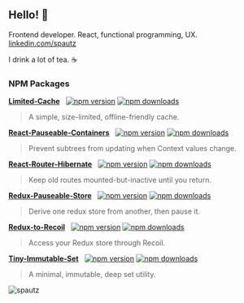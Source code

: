 ## Hello! 👋

Frontend developer. React, functional programming, UX.
[linkedin.com/spautz](https://www.linkedin.com/in/spautz/)

I drink a lot of tea. ☕

### NPM Packages

**[Limited-Cache](https://github.com/spautz/limited-cache)** &nbsp;
[![npm version](https://img.shields.io/npm/v/limited-cache.svg)](https://www.npmjs.com/package/limited-cache)
[![npm downloads](https://img.shields.io/npm/dm/limited-cache.svg)](https://www.npmjs.com/package/limited-cache)

> A simple, size-limited, offline-friendly cache.

**[React-Pauseable-Containers](https://github.com/spautz/react-hibernate/tree/master/packages/react-pauseable-containers)** &nbsp;
[![npm version](https://img.shields.io/npm/v/react-pauseable-containers.svg)](https://www.npmjs.com/package/react-pauseable-containers)
[![npm downloads](https://img.shields.io/npm/dm/react-pauseable-containers.svg)](https://www.npmjs.com/package/react-pauseable-containers)

> Prevent subtrees from updating when Context values change.

**[React-Router-Hibernate](https://github.com/spautz/react-hibernate/tree/master/packages/react-router-hibernate)** &nbsp;
[![npm version](https://img.shields.io/npm/v/react-router-hibernate.svg)](https://www.npmjs.com/package/react-router-hibernate)
[![npm downloads](https://img.shields.io/npm/dm/react-router-hibernate.svg)](https://www.npmjs.com/package/react-router-hibernate)

> Keep old routes mounted-but-inactive until you return.

**[Redux-Pauseable-Store](https://github.com/spautz/react-hibernate/tree/master/packages/redux-pauseable-store)** &nbsp;
[![npm version](https://img.shields.io/npm/v/redux-pauseable-store.svg)](https://www.npmjs.com/package/redux-pauseable-store)
[![npm downloads](https://img.shields.io/npm/dm/redux-pauseable-store.svg)](https://www.npmjs.com/package/redux-pauseable-store)

> Derive one redux store from another, then pause it.

**[Redux-to-Recoil](https://github.com/spautz/redux-to-recoil)** &nbsp;
[![npm version](https://img.shields.io/npm/v/redux-to-recoil.svg)](https://www.npmjs.com/package/redux-to-recoil)
[![npm downloads](https://img.shields.io/npm/dm/redux-to-recoil.svg)](https://www.npmjs.com/package/redux-to-recoil)

> Access your Redux store through Recoil.

**[Tiny-Immutable-Set](https://github.com/spautz/tiny-immutable-set)** &nbsp;
[![npm version](https://img.shields.io/npm/v/tiny-immutable-set.svg)](https://www.npmjs.com/package/tiny-immutable-set)
[![npm downloads](https://img.shields.io/npm/dm/tiny-immutable-set.svg)](https://www.npmjs.com/package/tiny-immutable-set)

> A minimal, immutable, deep set utility.

<img src="https://github-readme-stats.vercel.app/api?username=spautz&show_icons=true&count_private=true" alt="spautz" />
